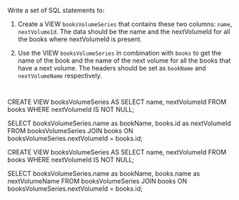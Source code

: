 Write a set of SQL statements to:

1. Create a VIEW `booksVolumeSeries` that contains these two columns: `name`, `nextVolumeId`. The data should be the name and the nextVolumeId for all the books where nextVolumeId is present.

2. Use the VIEW `booksVolumeSeries` in combination with `books` to get the name of the book and the name of the next volume for all the books that have a next volume. The headers should be set as `bookName` and `nextVolumeName` respectively.

<codeblock language="sql" dbName="students2-v1.db" type="exercise" testMode="fixedInput" checkForViews="booksVolumeSeries">
<code>

</code>

<hints>
<hint>
CREATE VIEW booksVolumeSeries AS
SELECT name,
       nextVolumeId
FROM   books
WHERE  nextVolumeId IS NOT NULL;

SELECT booksVolumeSeries.name as bookName,
       books.id as nextVolumeId
FROM   booksVolumeSeries JOIN books
ON     booksVolumeSeries.nextVolumeId = books.id;
</hint>
</hints>

<solution>
CREATE VIEW booksVolumeSeries AS
SELECT name,
       nextVolumeId
FROM   books
WHERE  nextVolumeId IS NOT NULL;

SELECT booksVolumeSeries.name as bookName,
       books.name as nextVolumeName
FROM   booksVolumeSeries JOIN books
ON     booksVolumeSeries.nextVolumeId = books.id;
</solution>
</codeblock>